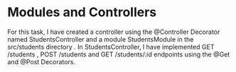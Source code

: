 # Modules and Controllers

For this task, I have created a controller using the @Controller Decorator named StudentsController and a module StudentsModule in the src/students directory . In StudentsController, I have implemented GET /students , POST /students and GET /students/:id endpoints using the @Get and @Post Decorators.